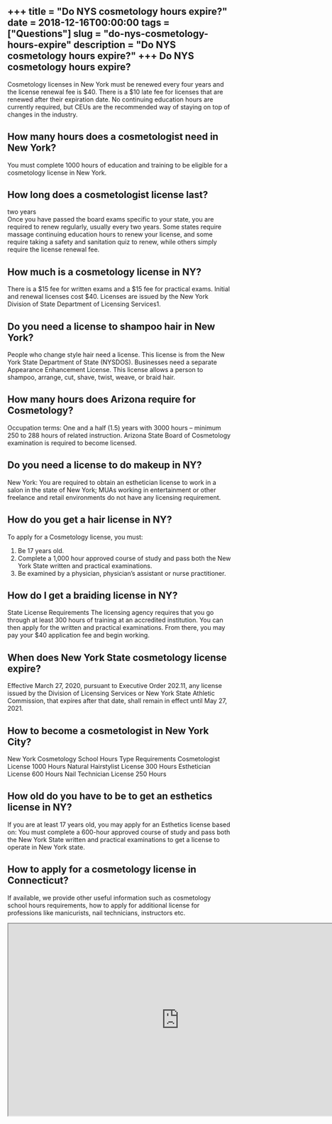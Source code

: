 +++
title = "Do NYS cosmetology hours expire?"
date = 2018-12-16T00:00:00
tags = ["Questions"]
slug = "do-nys-cosmetology-hours-expire"
description = "Do NYS cosmetology hours expire?"
+++
Do NYS cosmetology hours expire?
--------------------------------

Cosmetology licenses in New York must be renewed every four years and the license renewal fee is $40. There is a $10 late fee for licenses that are renewed after their expiration date. No continuing education hours are currently required, but CEUs are the recommended way of staying on top of changes in the industry.

How many hours does a cosmetologist need in New York?
-----------------------------------------------------

You must complete 1000 hours of education and training to be eligible for a cosmetology license in New York.

How long does a cosmetologist license last?
-------------------------------------------

two years  
Once you have passed the board exams specific to your state, you are required to renew regularly, usually every two years. Some states require massage continuing education hours to renew your license, and some require taking a safety and sanitation quiz to renew, while others simply require the license renewal fee.

How much is a cosmetology license in NY?
----------------------------------------

There is a $15 fee for written exams and a $15 fee for practical exams. Initial and renewal licenses cost $40. Licenses are issued by the New York Division of State Department of Licensing Services1.

Do you need a license to shampoo hair in New York?
--------------------------------------------------

People who change style hair need a license. This license is from the New York State Department of State (NYSDOS). Businesses need a separate Appearance Enhancement License. This license allows a person to shampoo, arrange, cut, shave, twist, weave, or braid hair.

How many hours does Arizona require for Cosmetology?
----------------------------------------------------

Occupation terms: One and a half (1.5) years with 3000 hours – minimum 250 to 288 hours of related instruction. Arizona State Board of Cosmetology examination is required to become licensed.

Do you need a license to do makeup in NY?
-----------------------------------------

New York: You are required to obtain an esthetician license to work in a salon in the state of New York; MUAs working in entertainment or other freelance and retail environments do not have any licensing requirement.

How do you get a hair license in NY?
------------------------------------

To apply for a Cosmetology license, you must:

1. Be 17 years old.
2. Complete a 1,000 hour approved course of study and pass both the New York State written and practical examinations.
3. Be examined by a physician, physician’s assistant or nurse practitioner.

How do I get a braiding license in NY?
--------------------------------------

State License Requirements The licensing agency requires that you go through at least 300 hours of training at an accredited institution. You can then apply for the written and practical examinations. From there, you may pay your $40 application fee and begin working.

When does New York State cosmetology license expire?
----------------------------------------------------

Effective March 27, 2020, pursuant to Executive Order 202.11, any license issued by the Division of Licensing Services or New York State Athletic Commission, that expires after that date, shall remain in effect until May 27, 2021.

How to become a cosmetologist in New York City?
-----------------------------------------------

New York Cosmetology School Hours Type Requirements Cosmetologist License 1000 Hours Natural Hairstylist License 300 Hours Esthetician License 600 Hours Nail Technician License 250 Hours

How old do you have to be to get an esthetics license in NY?
------------------------------------------------------------

If you are at least 17 years old, you may apply for an Esthetics license based on: You must complete a 600-hour approved course of study and pass both the New York State written and practical examinations to get a license to operate in New York state.

How to apply for a cosmetology license in Connecticut?
------------------------------------------------------

If available, we provide other useful information such as cosmetology school hours requirements, how to apply for additional license for professions like manicurists, nail technicians, instructors etc.

<iframe allow="accelerometer; autoplay; clipboard-write; encrypted-media; gyroscope; picture-in-picture" allowfullscreen="" class="__youtube_prefs__  epyt-is-override  no-lazyload" data-no-lazy="1" data-origheight="433" data-origwidth="770" data-skipgform_ajax_framebjll="" height="433" id="_ytid_78501" loading="lazy" src="https://www.youtube.com/embed/F9TQxv8KwfI?enablejsapi=1&autoplay=0&cc_load_policy=0&cc_lang_pref=&iv_load_policy=1&loop=0&modestbranding=0&rel=1&fs=1&playsinline=0&autohide=2&theme=dark&color=red&controls=1&" title="YouTube player" width="770"></iframe>